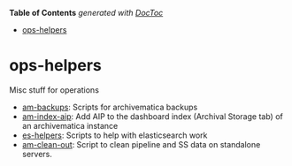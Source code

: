 <!-- START doctoc generated TOC please keep comment here to allow auto update -->
<!-- DON'T EDIT THIS SECTION, INSTEAD RE-RUN doctoc TO UPDATE -->
**Table of Contents**  *generated with [DocToc](https://github.com/thlorenz/doctoc)*

- [ops-helpers](#ops-helpers)

<!-- END doctoc generated TOC please keep comment here to allow auto update -->

# ops-helpers

Misc stuff for operations

* [am-backups](am-backups/README.md): Scripts for archivematica backups
* [am-index-aip](am-index-aip/README.md): Add AIP to the dashboard index (Archival Storage tab) of an 
archivematica instance
* [es-helpers](es-helpers/README.md): Scripts to help with elasticsearch work
* [am-clean-out](am-clean-out/README.md): Script to clean pipeline and SS data on standalone servers.
